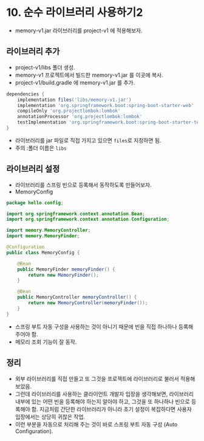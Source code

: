 # 10. 순수 라이브러리 사용하기2
- memory-v1.jar 라이브러리를 project-v1 에 적용해보자.

## 라이브러리 추가
- project-v1/libs 폴더 생성.
- memory-v1 프로젝트에서 빌드한 memory-v1.jar 를 이곳에 복사.
- project-v1/build.gradle 에 memory-v1.jar 를 추가.
```groovy
dependencies {
    implementation files('libs/memory-v1.jar')
    implementation 'org.springframework.boot:spring-boot-starter-web'
    compileOnly 'org.projectlombok:lombok'
    annotationProcessor 'org.projectlombok:lombok'
    testImplementation 'org.springframework.boot:spring-boot-starter-test'
}
```
- 라이브러리를 jar 파일로 직접 가지고 있으면 `files`로 지정하면 됨.
- 주의 :폴더 이름은 `libs`

## 라이브러리 설정
- 라이브러리를 스프링 빈으로 등록해서 동작하도록 만들어보자.
- MemoryConfig
```java
package hello.config;

import org.springframework.context.annotation.Bean;
import org.springframework.context.annotation.Configuration;

import memory.MemoryController;
import memory.MemoryFinder;

@Configuration
public class MemoryConfig {

	@Bean
	public MemoryFinder memoryFinder() {
		return new MemoryFinder();
	}

	@Bean
	public MemoryController memoryController() {
		return new MemoryController(memoryFinder());
	}
}
```
- 스프링 부트 자동 구성을 사용하는 것이 아니기 때문에 빈을 직접 하나하나 등록해 주어야 함.
- 메모리 조회 기능이 잘 동작.

## 정리
- 외부 라이브러리를 직접 만들고 또 그것을 프로젝트에 라이브러리로 불러서 적용해보았음.
- 그런데 라이브러리를 사용하는 클라이언트 개발자 입장을 생각해보면, 라이브러리 내부에 있는 어떤 빈을 등록해야 하는지 알아야 하고, 그것을 또
하나하나 빈으로 등록해야 함. 지금처럼 간단한 라이브러리가 아니라 초기 설정이 복잡하다면 사용자 입장에서는 상당히 귀찮은 작업.
- 이런 부분을 자동으로 처리해 주는 것이 바로 스프링 부트 자동 구성 (Auto Configuration).
